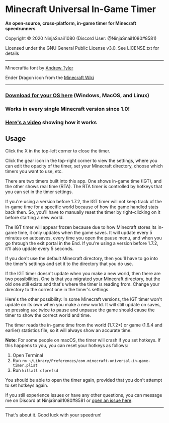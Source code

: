 # Minecraft Universal In-Game Timer
**An open-source, cross-platform, in-game timer for Minecraft speedrunners**

Copyright © 2020 NinjaSnail1080 (Discord User: @NinjaSnail1080#8581)

Licensed under the GNU General Public License v3.0. See LICENSE.txt for details

---

Minecraftia font by [Andrew Tyler](https://ajtyler.co/)

Ender Dragon icon from the [Minecraft Wiki](https://minecraft.gamepedia.com/Minecraft_Wiki)

---

### [Download for your OS here](https://github.com/NinjaSnail1080/mc-universal-in-game-timer/releases) (Windows, MacOS, and Linux)

### Works in every single Minecraft version since 1.0!

### [Here's a video](https://www.youtube.com/watch?v=fPESBmKYi0Q) showing how it works

## Usage
Click the X in the top-left corner to close the timer.

Click the gear icon in the top-right corner to view the settings, where you can edit the opacity of the timer, set your Minecraft directory, choose which timers you want to use, etc.

There are two timers built into this app. One shows in-game time (IGT), and the other shows real time (RTA). The RTA timer is controlled by hotkeys that you can set in the timer settings.

If you're using a version before 1.7.2, the IGT timer will not keep track of the in-game time for a specific world because of how the game handled stats back then. So, you'll have to manually reset the timer by right-clicking on it before starting a new world.

The IGT timer will appear frozen because due to how Minecraft stores its in-game time, it only updates when the game saves. It will update every 5 minutes on autosaves, every time you open the pause menu, and when you go through the exit portal in the End. If you're using a version before 1.7.2, it'll also update every 5 seconds.

If you don't use the default Minecraft directory, then you'll have to go into the timer's settings and set it to the directory that you do use.

If the IGT timer doesn't update when you make a new world, then there are two possibilities. One is that you migrated your Minecraft directory, but the old one still exists and that's where the timer is reading from. Change your directory to the correct one in the timer's settings.

Here's the other possibility: In some Minecraft versions, the IGT timer won't update on its own when you make a new world. It will still update on saves, so pressing `esc` twice to pause and unpause the game should cause the timer to show the correct world and time.

The timer reads the in-game time from the world (1.7.2+) or game (1.6.4 and earlier) statistics file, so it will always show an accurate time.

**Note**: For some people on macOS, the timer will crash if you set hotkeys.  If this happens to you, you can reset your hotkeys as follows:

1. Open Terminal
2. Run `rm ~/Library/Preferences/com.minecraft-universal-in-game-timer.plist`
3. Run `killall cfprefsd`

You should be able to open the timer again, provided that you don't attempt to set hotkeys again.

If you still experience issues or have any other questions, you can message me on Discord at NinjaSnail1080#8581 or [open an issue here](https://github.com/NinjaSnail1080/mc-universal-in-game-timer/issues).

---

That's about it. Good luck with your speedrun!
